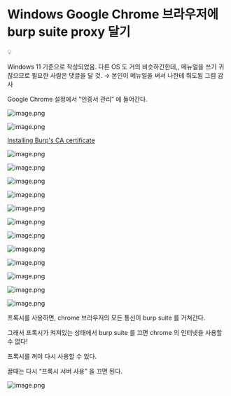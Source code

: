 # Windows Google Chrome 브라우저에 burp suite proxy 달기

<aside>
💡

Windows 11 기준으로 작성되었음. 다른 OS 도 거의 비슷하긴한데,, 메뉴얼을 쓰기 귀찮으므로 필요한 사람은 댓글을 달 것. 
→ 본인이 메뉴얼을 써서 나한테 줘도됨 그럼 감사

</aside>

Google Chrome 설정에서 “인증서 관리” 에 들어간다.

![image.png](image%20187.png)

![image.png](image%20188.png)

[Installing Burp's CA certificate](https://portswigger.net/burp/documentation/desktop/external-browser-config/certificate)

![image.png](image%20189.png)

![image.png](image%20190.png)

![image.png](image%20191.png)

![image.png](image%20192.png)

![image.png](image%20193.png)

![image.png](image%20194.png)

![image.png](image%20195.png)

![image.png](image%20196.png)

![image.png](image%20197.png)

![image.png](image%20198.png)

![image.png](image%20199.png)

![image.png](image%20200.png)

프록시를 사용하면, chrome 브라우저의 모든 통신이 burp suite 를 거쳐간다.

그래서 프록시가 켜져있는 상태에서 burp suite 를 끄면 chrome 의 인터넷을 사용할 수 없다!

프록시를 꺼야 다시 사용할 수 있다.

끌때는 다시 “프록시 서버 사용” 을 끄면 된다.

![image.png](image%20201.png)